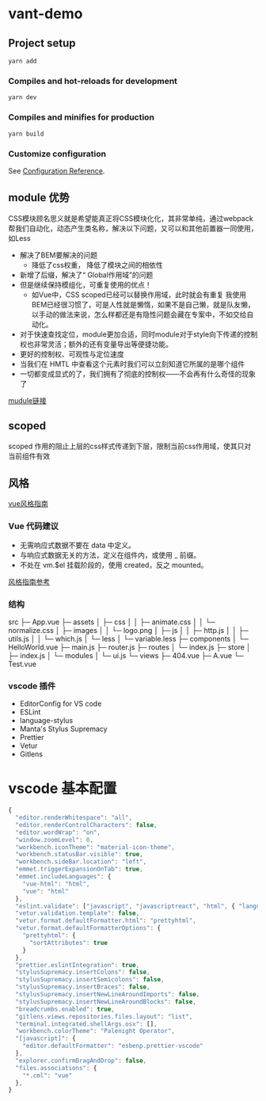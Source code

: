 # vant-demo

## Project setup
```
yarn add
```

### Compiles and hot-reloads for development
```
yarn dev
```

### Compiles and minifies for production
```
yarn build
```

### Customize configuration
See [Configuration Reference](https://cli.vuejs.org/config/).

## module 优势
CSS模块顾名思义就是希望能真正将CSS模块化化，其非常单纯，通过webpack帮我们自动化，动态产生类名称，解决以下问题，又可以和其他前置器一同使用，如Less

+ 解决了BEM要解决的问题
  + 降低了css权重， 降低了模块之间的相依性
+ 新增了后缀，解决了“ Global作用域”的问题
+ 但是继续保持模组化，可重复使用的优点！
  + 如Vue中，CSS scoped已经可以替换作用域，此时就会有重复
我使用BEM已经很习惯了，可是人性就是懒惰，如果不是自己懒，就是队友懒，以手动的做法来说，怎么样都还是有隐性问题会藏在专案中，不如交给自动化。
+ 对于快速查找定位，module更加合适，同时module对于style向下传递的控制权也非常灵活；额外的还有变量导出等便捷功能。
+ 更好的控制权、可观性与定位速度
+ 当我们在 HMTL 中查看这个元素时我们可以立刻知道它所属的是哪个组件
+ 一切都变成显式的了，我们拥有了彻底的控制权——不会再有什么奇怪的现象了

[mudule链接](https://www.netguru.com/codestories/vue.js-scoped-styles-vs-css-modules)
## scoped

scoped 作用的阻止上层的css样式传递到下层，限制当前css作用域，使其只对当前组件有效

## 风格
[vue风格指南](https://cn.vuejs.org/v2/style-guide/index.html)

### Vue 代码建议

+ 无需响应式数据不要在 data 中定义。
+ 与响应式数据无关的方法，定义在组件内，或使用 _ 前缀。
+ 不处在 vm.$el 挂载阶段的，使用 created，反之 mounted。

[风格指南参考](https://vuefe.cn/v2/style-guide/)

### 结构 
<!-- http://dir.yardtea.cc/ -->
src
├─ App.vue
├─ assets
│    ├─ css
│    │    ├─ animate.css
│    │    └─ normalize.css
│    ├─ images
│    │    └─ logo.png
│    ├─ js
│    │    ├─ http.js
│    │    ├─ utils.js
│    │    └─ which.js
│    └─ less
│           └─ variable.less
├─ components
│    └─ HelloWorld.vue
├─ main.js
├─ router.js
├─ routes
│    └─ index.js
├─ store
│    ├─ index.js
│    └─ modules
│           └─ ui.js
└─ views
       ├─ 404.vue
       ├─ A.vue
       └─ Test.vue

### vscode 插件

+ EditorConfig for VS code
+ ESLint
+ language-stylus
+ Manta's Stylus Supremacy
+ Prettier
+ Vetur
+ Gitlens

# vscode 基本配置

```js
{
  "editor.renderWhitespace": "all",
  "editor.renderControlCharacters": false,
  "editor.wordWrap": "on",
  "window.zoomLevel": 0,
  "workbench.iconTheme": "material-icon-theme",
  "workbench.statusBar.visible": true,
  "workbench.sideBar.location": "left",
  "emmet.triggerExpansionOnTab": true,
  "emmet.includeLanguages": {
    "vue-html": "html",
    "vue": "html"
  },
  "eslint.validate": ["javascript", "javascriptreact", "html", { "language": "vue", "autoFix": true }],
  "vetur.validation.template": false,
  "vetur.format.defaultFormatter.html": "prettyhtml",
  "vetur.format.defaultFormatterOptions": {
    "prettyhtml": {
      "sortAttributes": true
    }
  },
  "prettier.eslintIntegration": true,
  "stylusSupremacy.insertColons": false,
  "stylusSupremacy.insertSemicolons": false,
  "stylusSupremacy.insertBraces": false,
  "stylusSupremacy.insertNewLineAroundImports": false,
  "stylusSupremacy.insertNewLineAroundBlocks": false,
  "breadcrumbs.enabled": true,
  "gitlens.views.repositories.files.layout": "list",
  "terminal.integrated.shellArgs.osx": [],
  "workbench.colorTheme": "Palenight Operator",
  "[javascript]": {
    "editor.defaultFormatter": "esbenp.prettier-vscode"
  },
  "explorer.confirmDragAndDrop": false,
  "files.associations": {
    "*.cml": "vue"
  },
}
```

